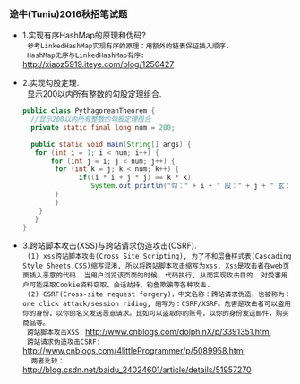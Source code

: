 ### 途牛(Tuniu)2016秋招笔试题 ###
* 1.实现有序HashMap的原理和伪码?    
 &nbsp; `参考LinkedHashMap实现有序的原理：用额外的链表保证插入顺序.  `    
 &nbsp; `HashMap无序与LinkedHashMap有序: ` <http://xiaoz5919.iteye.com/blog/1250427>

* 2.实现勾股定理.    
  &nbsp; 显示200以内所有整数的勾股定理组合.
  ```java
  public class PythagoreanTheorem {
    //显示200以内所有整数的勾股定理组合
    private static final long num = 200;
    
    public static void main(String[] args) {
	 for (int i = 1; i < num; i++) {
	     for (int j = i; j < num; j++) {
		  for (int k = j; k < num; k++) {
		        if((i * i + j * j) == k * k)
		           System.out.println("勾：" + i + " 股：" + j + " 玄：" + k);
		  }
	      }
	  }
     }
  }
  ```
  
* 3.跨站脚本攻击(XSS)与跨站请求伪造攻击(CSRF).    
 &nbsp; `(1) xss跨站脚本攻击(Cross Site Scripting), 为了不和层叠样式表(Cascading Style Sheets,CSS)缩写混淆, 所以将跨站脚本攻击缩写为xss. Xss是攻击者在web页面插入恶意的代码. 当用户浏览该页面的时候, 代码执行, 从而实现攻击目的. 对受害用户可能采取Cookie资料窃取、会话劫持、钓鱼欺骗等各种攻击. `  
 &nbsp; ` (2) CSRF(Cross-site request forgery)，中文名称：跨站请求伪造，也被称为：one click attack/session riding, 缩写为：CSRF/XSRF。危害是攻击者可以盗用你的身份，以你的名义发送恶意请求。比如可以盗取你的账号，以你的身份发送邮件，购买商品等。 `     
 &nbsp; ` 跨站脚本攻击XSS: ` <http://www.cnblogs.com/dolphinX/p/3391351.html>      
 &nbsp; ` 跨站请求伪造攻击CSRF: ` <http://www.cnblogs.com/4littleProgrammer/p/5089958.html>      
 &nbsp; ` 两者比较：` <http://blog.csdn.net/baidu_24024601/article/details/51957270>
